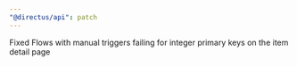 ```yaml
---
"@directus/api": patch
---
```


Fixed Flows with manual triggers failing for integer primary keys on the item detail page
